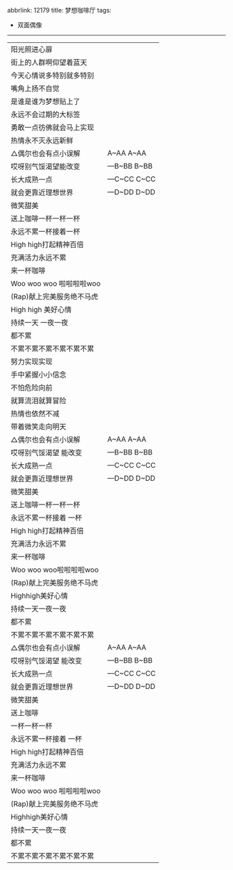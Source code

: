 abbrlink: 12179
title: 梦想咖啡厅
tags:
  - 双面偶像
---
|      |      |
|--|--|
|阳光照进心扉|      |
|街上的人群啊仰望着蓝天|      |
|今天心情说多特别就多特别|      |
|嘴角上扬不自觉|      |
|是谁是谁为梦想贴上了|      |
|永远不会过期的大标签|      |
|勇敢一点彷佛就会马上实现|      |
|热情永不灭永远新鲜|      |
|△偶尔也会有点小误解|A~AA A~AA|
|哎呀别气馁渴望能改变|—B~BB B~BB|
|长大成熟一点|—C~CC C~CC|
|就会更靠近理想世界|—D~DD D~DD|
|微笑甜美|      |
|送上咖啡一杯一杯一杯|      |
|永远不累一杯接着一杯|      |
|High high打起精神百倍|      |
|充满活力永远不累|      |
|来一杯咖啡|      |
|Woo woo woo 啦啦啦啦woo|      |
|(Rap)献上完美服务绝不马虎|      |
|High high 美好心情|      |
|持续一天 一夜一夜|      |
|都不累|      |
|不累不累不累不累不累不累|      |
|努力实现实现|      |
|手中紧握小小信念|      |
|不怕危险向前|      |
|就算流泪就算冒险|      |
|热情也依然不减|      |
|带着微笑走向明天|      |
|△偶尔也会有点小误解|A~AA A~AA|
|哎呀别气馁渴望 能改变|—B~BB B~BB|
|长大成熟一点|—C~CC C~CC|
|就会更靠近理想世界|—D~DD D~DD|
|微笑甜美|      |
|送上咖啡一杯一杯一杯|      |
|永远不累一杯接着 一杯|      |
|High high打起精神百倍|      |
|充满活力永远不累|      |
|来一杯咖啡|      |
|Woo woo woo啦啦啦啦woo|      |
|(Rap)献上完美服务绝不马虎|      |
|Highhigh美好心情|      |
|持续一天一夜一夜|      |
|都不累|      |
|不累不累不累不累不累不累|      |
|△偶尔也会有点小误解|A~AA A~AA|
|哎呀别气馁渴望 能改变|—B~BB B~BB|
|长大成熟一点|—C~CC C~CC|
|就会更靠近理想世界|—D~DD D~DD|
|微笑甜美|      |
|送上咖啡|      |
|一杯一杯一杯|      |
|永远不累一杯接着 一杯|      |
|High high打起精神百倍|      |
|充满活力永远不累|      |
|来一杯咖啡|      |
|Woo woo woo 啦啦啦啦woo|      |
|(Rap)献上完美服务绝不马虎|      |
|Highhigh美好心情|      |
|持续一天一夜一夜|      |
|都不累|      |
|不累不累不累不累不累不累|      |